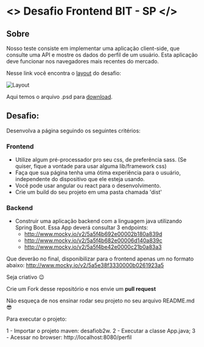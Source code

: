 # <> Desafio Frontend BIT - SP </>

## Sobre

Nosso teste consiste em implementar uma aplicação client-side, que consulte uma API e mostre os dados do perfil de um usuário. Esta aplicação deve funcionar nos navegadores mais recentes do mercado.

Nesse link você encontra o [layout](https://github.com/b2w-marketplace/code-challenge/blob/master/files/layout-code-challenge.jpg) do desafio:

![Layout](https://github.com/b2w-marketplace/code-challenge/blob/master/files/layout-code-challenge.jpg)

Aqui temos o arquivo .psd para [download](https://github.com/b2w-marketplace/code-challenge/blob/master/files/layout-code-challenge.psd).

## Desafio:
Desenvolva a página seguindo os seguintes critérios:

### Frontend

- Utilize algum pré-processador pro seu css, de preferência sass. (Se quiser, fique a vontade para usar alguma lib/framework css)
- Faça que sua página tenha uma ótima experiência para o usuário, independente do dispositivo que ele esteja usando.
- Você pode usar angular ou react para o desenvolvimento.
- Crie um build do seu projeto em uma pasta chamada 'dist'


### Backend

- Construir uma aplicação backend com a linguagem java utilizando Spring Boot. Essa App deverá consultar 3 endpoints:
  - http://www.mocky.io/v2/5a5f4b692e00002b180a839d
  - http://www.mocky.io/v2/5a5f4b682e00006d140a839c
  - http://www.mocky.io/v2/5a5f4be42e0000c21b0a83a3

Que deverão no final, disponibilizar para o frontend  apenas um no formato abaixo:
http://www.mocky.io/v2/5a5e38f3330000b0261923a5

Seja criativo 😉

Crie um Fork desse repositório e nos envie um **pull request**

Não esqueça de nos ensinar rodar seu projeto no seu arquivo README.md :sunglasses:




Para executar o projeto:

1 - Importar o projeto maven: desafiob2w.
2 - Executar a classe App.java;
3 - Acessar no browser: http://localhost:8080/perfil